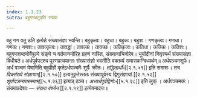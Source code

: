 ```yaml
---
index: 1.1.23
sutra: बहुगणवतुडति संख्या

---
```

बहु गण वतु डति इत्येते संख्यासंज्ञा भवन्ति। बहुकृत्वः। बहुधा। बहुकः। बहुशः। गणकृत्वः। गणधा। गणकः। गणशः। तावत्कृत्वः। तावद्धा। तावत्कः। तावच्छः। कतिकृत्वः। कतिधा। कतिकः। कतिशः। बहुगणशब्दयोर्वैपुल्ये संङ्घे च वर्तमानयोरिह ग्रहणं नास्ति, संख्यावाचिनोरेव। भूर्यादीनां निवृत्त्यर्थं  संख्यासंज्ञा विधीयते॥ अर्धपूर्वपदश्च पूरणप्रत्ययान्तः संख्यासंज्ञो भवतीति वक्तव्यं समासकन्विध्यर्थम्॥ अर्धपञ्चमशूर्पः। अर्धं पञ्चमं येषामिति बहुव्रीहौ कृतेऽर्धपञ्चमैः शूर्पैः क्रीतः। _तद्धितार्थो॰_[[२.१.५१]] इति समासः। तत्र _दिक्संख्ये संज्ञायाम्_[[२.१.५०]] इत्यनुवृत्तेस्ततः संख्यापूर्वस्य द्विगुसंज्ञायां [[२.१.५२]] _शूर्पादञन्यतरस्याम्_[[५.१.२६]] इत्यञ् ठञ्च। _अध्यर्धपूर्वद्विगोः॰_[[५.१.२८]] इति लुक् । अर्धपञ्चमकः। संख्याप्रदेशाः — _संख्या वंश्येन_ [[२.१.१९]] इत्येवमादयः॥